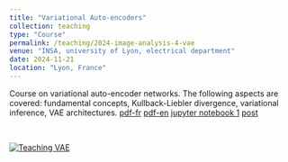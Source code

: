 ```yaml
---
title: "Variational Auto-encoders"
collection: teaching
type: "Course"
permalink: /teaching/2024-image-analysis-4-vae
venue: "INSA, university of Lyon, electrical department"
date: 2024-11-21
location: "Lyon, France"
---
```


Course on variational auto-encoder networks. The following aspects are covered: fundamental concepts, Kullback-Liebler divergence, variational inference, VAE architectures.
[pdf-fr](https://olivier-bernard-creatis.github.io//files//teaching_vae_2024_fr.html) [pdf-en](https://olivier-bernard-creatis.github.io//files//teaching_vae_2024_en.html) [jupyter notebook 1](https://olivier-bernard-creatis.github.io//files//1-pytorch-ae-mnist.ipynb) [post](https://creatis-myriad.github.io/tutorials/2022-09-12-tutorial-vae.html)

<br>

[![Teaching VAE](https://olivier-bernard-creatis.github.io//images//teaching_vae_2023.png)](https://olivier-bernard-creatis.github.io//files//teaching_vae_2024_en.html)




